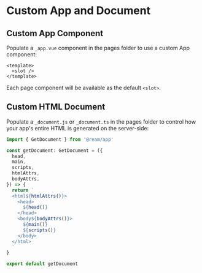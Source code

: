 # Custom App and Document

## Custom App Component

Populate a `_app.vue` component in the pages folder to use a custom App component:

```vue
<template>
  <slot />
</template>
```

Each page component will be available as the default `<slot>`.

## Custom HTML Document

Populate a `_document.js` or `_document.ts` in the pages folder to control how your app's entire HTML is generated on the server-side:

```ts
import { GetDocument } from '@ream/app'

const getDocument: GetDocument = ({
  head,
  main,
  scripts,
  htmlAttrs,
  bodyAttrs,
}) => {
  return `
  <html${htmlAttrs()}>
    <head>
      ${head()}
    </head>
    <body${bodyAttrs()}>
      ${main()}
      ${scripts()}
    </body>
  </html>
  `
}

export default getDocument
```
